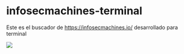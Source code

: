 # infosecmachines-terminal
Este es el buscador de https://infosecmachines.io/ desarrollado para terminal

![](/poc.gif)
